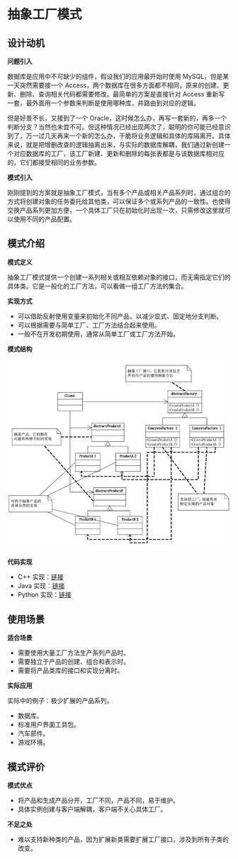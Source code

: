 # 抽象工厂模式

## 设计动机

**问题引入**

数据库是应用中不可缺少的组件，假设我们的应用最开始时使用 MySQL，但是某一天突然需要接一个 Access，两个数据库在很多方面都不相同，原来的创建、更新、删除、查询相关代码都需要修改。最简单的方案是直接针对 Access 重新写一套，最外面用一个参数来判断是使用哪种库，并路由到对应的逻辑。

但是好景不长，又接到了一个 Oracle，这时候怎么办，再写一套新的，再多一个判断分支？当然也未尝不可。但这种情况已经出现两次了，聪明的你可能已经意识到了，万一过几天再来一个新的怎么办，干脆将业务逻辑和具体的库隔离开。具体来说，就是把增删改查的逻辑抽离出来，与实际的数据库解耦，我们通过新创建一个对应数据库的工厂，该工厂新建、更新和删除的每张表都是与该数据库相对应的，它们都接受相同的业务参数。

**模式引入**

刚刚提到的方案就是抽象工厂模式，当有多个产品或相关产品系列时，通过组合的方式将创建对象的任务委托给其他类，可以保证多个或系列产品的一致性。也使得交换产品系列更加方便，一个具体工厂只在初始化时出现一次，只需修改这里就可以使用不同的产品配置。

## 模式介绍

**模式定义**

抽象工厂模式提供一个创建一系列相关或相互依赖对象的接口，而无需指定它们的具体类。它是一般化的工厂方法，可以看做一组工厂方法的集合。

**实现方式**

- 可以借助反射使用变量来初始化不同产品，以减少显式、固定地分支判断。
- 可以根据需要与简单工厂、工厂方法结合起来使用。
- 一般不在开发初期使用，通常从简单工厂或工厂方法开始。

**模式结构**

![](img/abstract_factory/abstract_factory.jpeg)

**代码实现**

- C++ 实现：[链接](https://github.com/datawhalechina/sweetalk-design-pattern/tree/main/src/design_patterns/cpp/abstract_factory)
- Java 实现：[链接](https://github.com/datawhalechina/sweetalk-design-pattern/tree/main/src/design_patterns/java/abstract_factory)
- Python 实现：[链接](https://github.com/datawhalechina/sweetalk-design-pattern/tree/main/src/design_patterns/python/abstract_factory)

## 使用场景

**适合场景**

- 需要使用大量工厂方法生产系列产品时。
- 需要独立于产品的创建、组合和表示时。
- 需要将产品类库的接口和实现分离时。

**实际应用**

实际中的例子：极少扩展的产品系列。

- 数据库。
- 标准用户界面工具包。
- 汽车部件。
- 游戏环境。

## 模式评价

**模式优点**

- 将产品和生成产品分开，工厂不同，产品不同，易于维护。
- 具体实例创建与客户端解耦，客户端不关心具体工厂。

**不足之处**

- 难以支持新种类的产品，因为扩展新类需要扩展工厂接口，涉及到所有子类的改变。